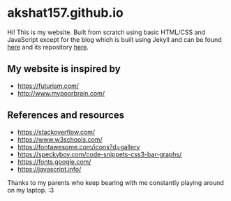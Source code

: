 # akshat157.github.io
Hi! This is my website.
Built from scratch using basic HTML/CSS and JavaScript except for the
blog which is built using Jekyll and can be found [here](https://akshat157.github.io/blog/) and its repository [here](https://github.com/akshat157/blog/).


## My website is inspired by
* https://futurism.com/
* http://www.mypoorbrain.com/

## References and resources
* https://stackoverflow.com/
* https://www.w3schools.com/
* https://fontawesome.com/icons?d=gallery
* https://speckyboy.com/code-snippets-css3-bar-graphs/
* https://fonts.google.com/
* https://javascript.info/

Thanks to my parents who keep bearing with me constantly playing around on my laptop. :3
